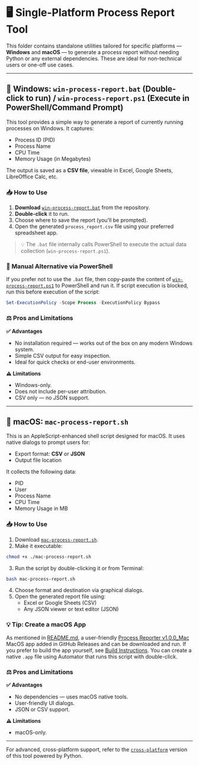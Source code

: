 # 🖥️ Single-Platform Process Report Tool

This folder contains standalone utilities tailored for specific platforms — **Windows** and **macOS** — to generate a process report without needing Python or any external dependencies. These are ideal for non-technical users or one-off use cases.

---

## 📄 Windows: `win-process-report.bat` (Double-click to run) / `win-process-report.ps1` (Execute in PowerShell/Command Prompt)

This tool provides a simple way to generate a report of currently running processes on Windows. It captures:

- Process ID (PID)
- Process Name
- CPU Time
- Memory Usage (in Megabytes)

The output is saved as a **CSV file**, viewable in Excel, Google Sheets, LibreOffice Calc, etc.

### 📥 How to Use

1. **Download** [`win-process-report.bat`](https://github.com/Arsenoid2/process-report/blob/e17a9c796b48fa9711a7f70aca37c4b675a6dfde/Single-platform/Windows/win-process-report.bat) from the repository.
2. **Double-click** it to run.
3. Choose where to save the report (you’ll be prompted).
4. Open the generated `process_report.csv` file using your preferred spreadsheet app.

> 💡 The `.bat` file internally calls PowerShell to execute the actual data collection (`win-process-report.ps1`).

### 🔧 Manual Alternative via PowerShell

If you prefer not to use the `.bat` file, then copy-paste the content of [`win-process-report.ps1`](https://github.com/Arsenoid2/process-report/blob/main/Single-platform/Windows/win-process-report.ps1) to PowerShell and run it.
If script execution is blocked, run this before execution of the script:
```powershell
Set-ExecutionPolicy -Scope Process -ExecutionPolicy Bypass
```

### ⚖️ Pros and Limitations

**✅ Advantages**
- No installation required — works out of the box on any modern Windows system.
- Simple CSV output for easy inspection.
- Ideal for quick checks or end-user environments.

**⚠️ Limitations**
- Windows-only.
- Does not include per-user attribution.
- CSV only — no JSON support.

---

## 🍎 macOS: `mac-process-report.sh`

This is an AppleScript-enhanced shell script designed for macOS. It uses native dialogs to prompt users for:
- Export format: **CSV** or **JSON**
- Output file location

It collects the following data:
- PID
- User
- Process Name
- CPU Time
- Memory Usage in MB

### 📥 How to Use

1. Download [`mac-process-report.sh`](https://github.com/Arsenoid2/process-report/blob/e17a9c796b48fa9711a7f70aca37c4b675a6dfde/Single-platform/MacOS/mac-process-report.sh).
2. Make it executable:
```bash
chmod +x ./mac-process-report.sh
```
3. Run the script by double-clicking it or from Terminal:
```bash
bash mac-process-report.sh
```
4. Choose format and destination via graphical dialogs.
5. Open the generated report file using:
   - Excel or Google Sheets (CSV)
   - Any JSON viewer or text editor (JSON)

### 💡 Tip: Create a macOS App

As mentioned in [README.md](https://github.com/Arsenoid2/process-report/blob/main/README.md), a user-friendly [Process Reporter v1.0.0_Mac](https://github.com/Arsenoid2/process-report/releases/download/v1.0.0/Process.Reporter.zip) MacOS app added in GitHub Releases and can be downloaded and run. If you prefer to build the app yourself, see [Build Instructions](./MacOS/build-instruction.md). You can create a native `.app` file using Automator that runs this script with double-click.

### ⚖️ Pros and Limitations

**✅ Advantages**
- No dependencies — uses macOS native tools.
- User-friendly UI dialogs.
- JSON or CSV support.

**⚠️ Limitations**
- macOS-only.

---

For advanced, cross-platform support, refer to the [`cross-platform`](./cross-platform/) version of this tool powered by Python.

